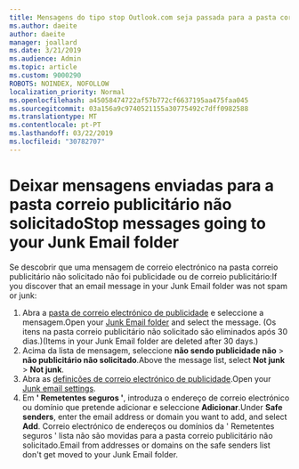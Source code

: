 ```yaml
---
title: Mensagens do tipo stop Outlook.com seja passada para a pasta correio publicitário não solicitada
ms.author: daeite
author: daeite
manager: joallard
ms.date: 3/21/2019
ms.audience: Admin
ms.topic: article
ms.custom: 9000290
ROBOTS: NOINDEX, NOFOLLOW
localization_priority: Normal
ms.openlocfilehash: a45058474722af57b772cf6637195aa475faa045
ms.sourcegitcommit: 03a156a9c9740521155a30775492c7dff0982588
ms.translationtype: MT
ms.contentlocale: pt-PT
ms.lasthandoff: 03/22/2019
ms.locfileid: "30782707"
---
```

# <a name="stop-messages-going-to-your-junk-email-folder"></a><span data-ttu-id="e8921-102">Deixar mensagens enviadas para a pasta correio publicitário não solicitado</span><span class="sxs-lookup"><span data-stu-id="e8921-102">Stop messages going to your Junk Email folder</span></span>

<span data-ttu-id="e8921-103">Se descobrir que uma mensagem de correio electrónico na pasta correio publicitário não solicitado não foi publicidade ou de correio publicitário:</span><span class="sxs-lookup"><span data-stu-id="e8921-103">If you discover that an email message in your Junk Email folder was not spam or junk:</span></span>

1. <span data-ttu-id="e8921-104">Abra a [pasta de correio electrónico de publicidade](https://outlook.live.com/mail/junkemail) e seleccione a mensagem.</span><span class="sxs-lookup"><span data-stu-id="e8921-104">Open your [Junk Email folder](https://outlook.live.com/mail/junkemail) and select the message.</span></span> <span data-ttu-id="e8921-105">(Os itens na pasta correio publicitário não solicitado são eliminados após 30 dias.)</span><span class="sxs-lookup"><span data-stu-id="e8921-105">(Items in your Junk Email folder are deleted after 30 days.)</span></span>
1. <span data-ttu-id="e8921-106">Acima da lista de mensagem, seleccione **não sendo publicidade não** > **não publicitário não solicitado**.</span><span class="sxs-lookup"><span data-stu-id="e8921-106">Above the message list, select **Not junk** > **Not junk**.</span></span>
1. <span data-ttu-id="e8921-107">Abra as [definições de correio electrónico de publicidade](https://go.microsoft.com/fwlink/?linkid=2035804).</span><span class="sxs-lookup"><span data-stu-id="e8921-107">Open your [Junk email settings](https://go.microsoft.com/fwlink/?linkid=2035804).</span></span>
1. <span data-ttu-id="e8921-108">Em **' Remetentes seguros '**, introduza o endereço de correio electrónico ou domínio que pretende adicionar e seleccione **Adicionar**.</span><span class="sxs-lookup"><span data-stu-id="e8921-108">Under **Safe senders**, enter the email address or domain you want to add, and select **Add**.</span></span> <span data-ttu-id="e8921-109">Correio electrónico de endereços ou domínios da ' Remetentes seguros ' lista não são movidas para a pasta correio publicitário não solicitado.</span><span class="sxs-lookup"><span data-stu-id="e8921-109">Email from addresses or domains on the safe senders list don't get moved to your Junk Email folder.</span></span>